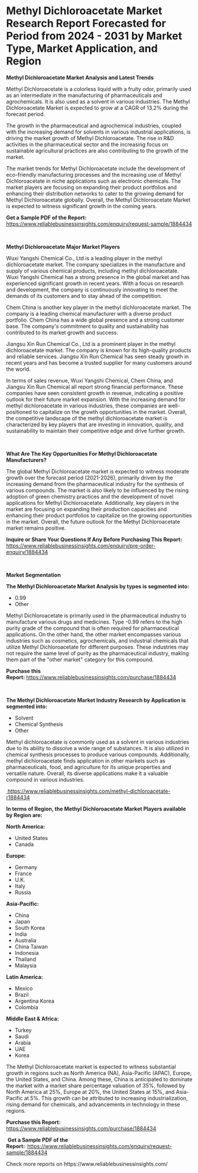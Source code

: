 <p><h1>Methyl Dichloroacetate Market Research Report Forecasted for Period from 2024 -  2031 by Market Type, Market Application, and Region</h1></p><p><strong>Methyl Dichloroacetate Market Analysis and Latest Trends</strong></p>
<p><p>Methyl Dichloroacetate is a colorless liquid with a fruity odor, primarily used as an intermediate in the manufacturing of pharmaceuticals and agrochemicals. It is also used as a solvent in various industries. The Methyl Dichloroacetate Market is expected to grow at a CAGR of 13.2% during the forecast period. </p><p>The growth in the pharmaceutical and agrochemical industries, coupled with the increasing demand for solvents in various industrial applications, is driving the market growth of Methyl Dichloroacetate. The rise in R&D activities in the pharmaceutical sector and the increasing focus on sustainable agricultural practices are also contributing to the growth of the market.</p><p>The market trends for Methyl Dichloroacetate include the development of eco-friendly manufacturing processes and the increasing use of Methyl Dichloroacetate in niche applications such as electronic chemicals. The market players are focusing on expanding their product portfolios and enhancing their distribution networks to cater to the growing demand for Methyl Dichloroacetate globally. Overall, the Methyl Dichloroacetate Market is expected to witness significant growth in the coming years.</p></p>
<p><strong>Get a Sample PDF of the Report:&nbsp;</strong> <a href="https://www.reliablebusinessinsights.com/enquiry/request-sample/1884434">https://www.reliablebusinessinsights.com/enquiry/request-sample/1884434</a></p>
<p>&nbsp;</p>
<p><strong>Methyl Dichloroacetate Major Market Players</strong></p>
<p><p>Wuxi Yangshi Chemical Co., Ltd is a leading player in the methyl dichloroacetate market. The company specializes in the manufacture and supply of various chemical products, including methyl dichloroacetate. Wuxi Yangshi Chemical has a strong presence in the global market and has experienced significant growth in recent years. With a focus on research and development, the company is continuously innovating to meet the demands of its customers and to stay ahead of the competition.</p><p>Chem China is another key player in the methyl dichloroacetate market. The company is a leading chemical manufacturer with a diverse product portfolio. Chem China has a wide global presence and a strong customer base. The company's commitment to quality and sustainability has contributed to its market growth and success.</p><p>Jiangsu Xin Run Chemical Co., Ltd is a prominent player in the methyl dichloroacetate market. The company is known for its high-quality products and reliable services. Jiangsu Xin Run Chemical has seen steady growth in recent years and has become a trusted supplier for many customers around the world.</p><p>In terms of sales revenue, Wuxi Yangshi Chemical, Chem China, and Jiangsu Xin Run Chemical all report strong financial performance. These companies have seen consistent growth in revenue, indicating a positive outlook for their future market expansion. With the increasing demand for methyl dichloroacetate in various industries, these companies are well-positioned to capitalize on the growth opportunities in the market. Overall, the competitive landscape of the methyl dichloroacetate market is characterized by key players that are investing in innovation, quality, and sustainability to maintain their competitive edge and drive further growth.</p></p>
<p>&nbsp;</p>
<p><strong>What Are The Key Opportunities For Methyl Dichloroacetate Manufacturers?</strong></p>
<p><p>The global Methyl Dichloroacetate market is expected to witness moderate growth over the forecast period (2021-2026), primarily driven by the increasing demand from the pharmaceutical industry for the synthesis of various compounds. The market is also likely to be influenced by the rising adoption of green chemistry practices and the development of novel applications for Methyl Dichloroacetate. Additionally, key players in the market are focusing on expanding their production capacities and enhancing their product portfolios to capitalize on the growing opportunities in the market. Overall, the future outlook for the Methyl Dichloroacetate market remains positive.</p></p>
<p><strong>Inquire or Share Your Questions If Any Before Purchasing This Report:</strong> <a href="https://www.reliablebusinessinsights.com/enquiry/pre-order-enquiry/1884434">https://www.reliablebusinessinsights.com/enquiry/pre-order-enquiry/1884434</a></p>
<p>&nbsp;</p>
<p><strong>Market Segmentation</strong></p>
<p><strong>The Methyl Dichloroacetate Market Analysis by types is segmented into:</strong></p>
<p><ul><li>0.99</li><li>Other</li></ul></p>
<p><p>Methyl Dichloroacetate is primarily used in the pharmaceutical industry to manufacture various drugs and medicines. Type -0.99 refers to the high purity grade of the compound that is often required for pharmaceutical applications. On the other hand, the other market encompasses various industries such as cosmetics, agrochemicals, and industrial chemicals that utilize Methyl Dichloroacetate for different purposes. These industries may not require the same level of purity as the pharmaceutical industry, making them part of the "other market" category for this compound.</p></p>
<p><strong>Purchase this Report:&nbsp;</strong><a href="https://www.reliablebusinessinsights.com/purchase/1884434">https://www.reliablebusinessinsights.com/purchase/1884434</a></p>
<p>&nbsp;</p>
<p><strong>The Methyl Dichloroacetate Market Industry Research by Application is segmented into:</strong></p>
<p><ul><li>Solvent</li><li>Chemical Synthesis</li><li>Other</li></ul></p>
<p><p>Methyl dichloroacetate is commonly used as a solvent in various industries due to its ability to dissolve a wide range of substances. It is also utilized in chemical synthesis processes to produce various compounds. Additionally, methyl dichloroacetate finds application in other markets such as pharmaceuticals, food, and agriculture for its unique properties and versatile nature. Overall, its diverse applications make it a valuable compound in various industries.</p></p>
<p><a href="https://www.reliablebusinessinsights.com/methyl-dichloroacetate-r1884434">&nbsp;https://www.reliablebusinessinsights.com/methyl-dichloroacetate-r1884434</a></p>
<p><strong>In terms of Region, the Methyl Dichloroacetate Market Players available by Region are:</strong></p>
<p>
    <p> <strong> North America: </strong>
        <ul>
            <li>United States</li>
            <li>Canada</li>
        </ul>
        </p> 
    <p> <strong> Europe: </strong>
        <ul>
            <li>Germany</li>
            <li>France</li>
            <li>U.K.</li>
            <li>Italy</li>
            <li>Russia</li>
        </ul>
        </p> 
    <p> <strong> Asia-Pacific: </strong>
        <ul>
            <li>China</li>
            <li>Japan</li>
            <li>South Korea</li>
            <li>India</li>
            <li>Australia</li>
            <li>China Taiwan</li>
            <li>Indonesia</li>
            <li>Thailand</li>
            <li>Malaysia</li>
        </ul>
        </p> 
    <p> <strong> Latin America: </strong>
        <ul>
            <li>Mexico</li>
            <li>Brazil</li>
            <li>Argentina Korea</li>
            <li>Colombia</li>
        </ul>
        </p> 
    <p> <strong> Middle East & Africa: </strong>
        <ul>
            <li>Turkey</li>
            <li>Saudi</li>
            <li>Arabia</li>
            <li>UAE</li>
            <li>Korea</li>
        </ul>
    </p>
    </p>
<p><p>The Methyl Dichloroacetate market is expected to witness substantial growth in regions such as North America (NA), Asia-Pacific (APAC), Europe, the United States, and China. Among these, China is anticipated to dominate the market with a market share percentage valuation of 35%, followed by North America at 25%, Europe at 20%, the United States at 15%, and Asia-Pacific at 5%. This growth can be attributed to increasing industrialization, rising demand for chemicals, and advancements in technology in these regions.</p></p>
<p><strong>Purchase this Report: </strong><a href="https://www.reliablebusinessinsights.com/purchase/1884434">https://www.reliablebusinessinsights.com/purchase/1884434</a></p>
<p>&nbsp;<strong>Get a Sample PDF of the Report:&nbsp;&nbsp;</strong><a href="https://www.reliablebusinessinsights.com/enquiry/request-sample/1884434">https://www.reliablebusinessinsights.com/enquiry/request-sample/1884434</a></p>
<p><strong></strong></p>
<p>Check more reports on https://www.reliablebusinessinsights.com/</p>